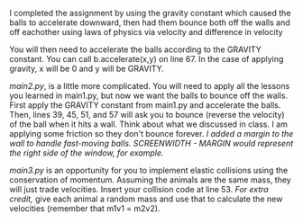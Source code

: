 I completed the assignment by using the gravity constant which caused the balls to accelerate downward, then had them bounce both off the walls and off eachother using laws of physics via velocity and difference in velocity

You will then need to accelerate the balls according to the GRAVITY constant. You can call b.accelerate(x,y) on line 67. In the case of applying gravity, x will be 0 and y will be GRAVITY.

*main2.py*, is a little more complicated. You will need to apply all the lessons you learned in main1.py, but now we want the balls to bounce off the walls. First apply the GRAVITY constant from main1.py and accelerate the balls. Then, lines 39, 45, 51, and 57 will ask you to bounce (reverse the velocity) of the ball when it hits a wall. Think about what we discussed in class. I am applying some friction so they don't bounce forever. *I added a margin to the wall to handle fast-moving balls. SCREENWIDTH - MARGIN would represent the right side of the window, for example.*

*main3.py* is an opportunity for you to implement elastic collisions using the conservation of momentum. Assuming the animals are the same mass, they will just trade velocities. Insert your collision code at line 53. *For extra credit,* give each animal a random mass and use that to calculate the new velocities (remember that m1v1 = m2v2).

